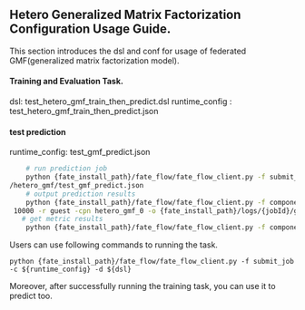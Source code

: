 ## Hetero Generalized Matrix Factorization Configuration Usage Guide.

This section introduces the dsl and conf for usage of federated GMF(generalized matrix factorization model).

#### Training and Evaluation Task.
dsl: test_hetero_gmf_train_then_predict.dsl
runtime_config : test_hetero_gmf_train_then_predict.json

#### test prediction
runtime_config: test_gmf_predict.json
```bash
    # run prediction job
    python {fate_install_path}/fate_flow/fate_flow_client.py -f submit_job -c examples/federatedrec-examples
/hetero_gmf/test_gmf_predict.json
    # output prediction results
    python {fate_install_path}/fate_flow/fate_flow_client.py -f component_output_data -j {jobId}  -p
 10000 -r guest -cpn hetero_gmf_0 -o {fate_install_path}/logs/{jobId}/guest/10000/hetero_gmf_0
   # get metric results
    python {fate_install_path}/fate_flow/fate_flow_client.py -f component_metric_all -j $jobid -p 10000 -r guest -cpn evaluation_0
```

   
Users can use following commands to running the task.
    
    python {fate_install_path}/fate_flow/fate_flow_client.py -f submit_job -c ${runtime_config} -d ${dsl}

Moreover, after successfully running the training task, you can use it to predict too.
